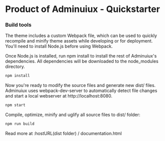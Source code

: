 # Product of Adminuiux - Quickstarter

### Build tools

The theme includes a custom Webpack file, which can be used to quickly recompile and minify theme assets while developing or for deployment. You'll need to install Node.js before using Webpack.

Once Node.js is installed, run npm install to install the rest of Adminuiux's dependencies. All dependencies will be downloaded to the node_modules directory.

```sh
npm install
```

Now you're ready to modify the source files and generate new dist/ files. Adminuiux uses webpack-dev-server to automatically detect file changes and start a local webserver at http://localhost:8080.

```sh
npm start
```

Compile, optimize, minify and uglify all source files to dist/ folder:

```sh
npm run build
```

Read more at :hostURL(dist folder) / documentation.html
